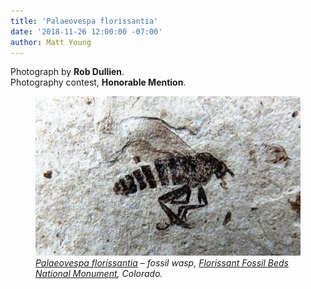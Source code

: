 ```yaml
---
title: 'Palaeovespa florissantia'
date: '2018-11-26 12:00:00 -07:00'
author: Matt Young
---
```

Photograph by **Rob Dullien**.<br/>
Photography contest, **Honorable Mention**.

<figure>
<img src="/uploads/2018/Dullien_R.Palaeovespa_florissantia_fossil_wasp.JPG" alt="Fossil wasp"/>
<figcaption>
<a href="https://en.wikipedia.org/wiki/Palaeovespa"><i>Palaeovespa florissantia<i></a> &ndash; fossil wasp, <a href="https://en.wikipedia.org/wiki/Florissant_Fossil_Beds_National_Monument">Florissant Fossil Beds National Monument</a>, Colorado. 
</figcaption>
</figure>
